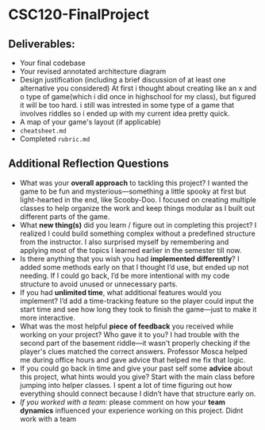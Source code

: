# CSC120-FinalProject

## Deliverables:
 - Your final codebase
 - Your revised annotated architecture diagram
 - Design justification (including a brief discussion of at least one alternative you considered)
 At first i thought about creating like an x and o type of game(which i did once in highschool for my class), but figured it will be too hard. i still was intrested in some type of a game that involves riddles so i ended up with my current idea pretty quick.
 - A map of your game's layout (if applicable)
 - `cheatsheet.md`
 - Completed `rubric.md`
  
## Additional Reflection Questions
 - What was your **overall approach** to tackling this project?
 I wanted the game to be fun and mysterious—something a little spooky at first but light-hearted in the end, like Scooby-Doo. I focused on creating multiple classes to help organize the work and keep things modular as I built out different parts of the game.
 - What **new thing(s)** did you learn / figure out in completing this project?
I realized I could build something complex without a predefined structure from the instructor. I also surprised myself by remembering and applying most of the topics I learned earlier in the semester till now.
 - Is there anything that you wish you had **implemented differently**?
 I added some methods early on that I thought I’d use, but ended up not needing. If I could go back, I’d be more intentional with my code structure to avoid unused or unnecessary parts.
 - If you had **unlimited time**, what additional features would you implement?
I’d add a time-tracking feature so the player could input the start time and see how long they took to finish the game—just to make it more interactive.
 - What was the most helpful **piece of feedback** you received while working on your project? Who gave it to you?
I had trouble with the second part of the basement riddle—it wasn't properly checking if the player's clues matched the correct answers. Professor Mosca helped me during office hours and gave advice that helped me fix that logic.
 - If you could go back in time and give your past self some **advice** about this project, what hints would you give?
 Start with the main class before jumping into helper classes. I spent a lot of time figuring out how everything should connect because I didn’t have that structure early on.
 - _If you worked with a team:_ please comment on how your **team dynamics** influenced your experience working on this project.
 Didnt work with a team
